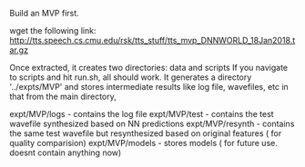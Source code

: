 Build an MVP first.

wget the following link:
http://tts.speech.cs.cmu.edu/rsk/tts_stuff/tts_mvp_DNNWORLD_18Jan2018.tar.gz

Once extracted, it creates two directories: data and scripts
If you navigate to scripts and hit run.sh, all should work.
It generates a directory '../expts/MVP' and stores intermediate results like log file, wavefiles, etc in that
from the main directory,

expt/MVP/logs - contains the log file
expt/MVP/test - contains the test wavefile synthesized based on NN predictions
expt/MVP/resynth - contains the same test wavefile but resynthesized based on original features ( for quality comparision)
expt/MVP/models - stores models ( for future use. doesnt contain anything now)
